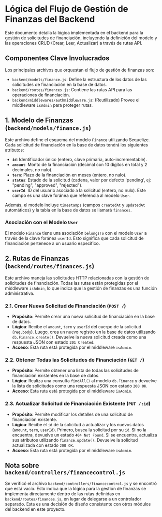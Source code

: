 
# Lógica del Flujo de Gestión de Finanzas del Backend

Este documento detalla la lógica implementada en el backend para la gestión de solicitudes de financiación, incluyendo la definición del modelo y las operaciones CRUD (Crear, Leer, Actualizar) a través de rutas API.

## Componentes Clave Involucrados

Los principales archivos que orquestan el flujo de gestión de finanzas son:

*   `backend/models/finance.js`: Define la estructura de los datos de las solicitudes de financiación en la base de datos.
*   `backend/routes/finances.js`: Contiene las rutas API para las operaciones de financiación.
*   `backend/middlewares/authmiddleware.js`: (Reutilizado) Provee el middleware `isAdmin` para proteger rutas.

## 1. Modelo de Finanzas (`backend/models/finance.js`)

Este archivo define el esquema del modelo `Finance` utilizando Sequelize. Cada solicitud de financiación en la base de datos tendrá los siguientes atributos:

*   **`id`**: Identificador único (entero, clave primaria, auto-incrementable).
*   **`amount`**: Monto de la financiación (decimal con 10 dígitos en total y 2 decimales, no nulo).
*   **`term`**: Plazo de la financiación en meses (entero, no nulo).
*   **`status`**: Estado de la solicitud (cadena, valor por defecto 'pending', ej: "pending", "approved", "rejected").
*   **`userId`**: ID del usuario asociado a la solicitud (entero, no nulo). Este campo es una clave foránea que referencia al modelo `User`.

Además, el modelo incluye `timestamps` (campos `createdAt` y `updatedAt` automáticos) y la tabla en la base de datos se llamará `finances`.

### Asociación con el Modelo `User`

El modelo `Finance` tiene una asociación `belongsTo` con el modelo `User` a través de la clave foránea `userId`. Esto significa que cada solicitud de financiación pertenece a un usuario específico.

## 2. Rutas de Finanzas (`backend/routes/finances.js`)

Este archivo maneja las solicitudes HTTP relacionadas con la gestión de solicitudes de financiación. Todas las rutas están protegidas por el middleware `isAdmin`, lo que indica que la gestión de finanzas es una función administrativa.

### 2.1. Crear Nueva Solicitud de Financiación (`POST /`)

*   **Propósito**: Permite crear una nueva solicitud de financiación en la base de datos.
*   **Lógica**: Recibe el `amount`, `term` y `userId` del cuerpo de la solicitud (`req.body`). Luego, crea un nuevo registro en la base de datos utilizando `db.Finance.create()`. Devuelve la nueva solicitud creada como una respuesta JSON con estado `201 Created`.
*   **Acceso**: Esta ruta está protegida por el middleware `isAdmin`.

### 2.2. Obtener Todas las Solicitudes de Financiación (`GET /`)

*   **Propósito**: Permite obtener una lista de todas las solicitudes de financiación existentes en la base de datos.
*   **Lógica**: Realiza una consulta `findAll()` al modelo `db.Finance` y devuelve la lista de solicitudes como una respuesta JSON con estado `200 OK`.
*   **Acceso**: Esta ruta está protegida por el middleware `isAdmin`.

### 2.3. Actualizar Solicitud de Financiación Existente (`PUT /:id`)

*   **Propósito**: Permite modificar los detalles de una solicitud de financiación existente.
*   **Lógica**: Recibe el `id` de la solicitud a actualizar y los nuevos datos (`amount`, `term`, `userId`). Primero, busca la solicitud por su `id`. Si no la encuentra, devuelve un estado `404 Not Found`. Si se encuentra, actualiza sus atributos utilizando `finance.update()`. Devuelve la solicitud actualizada con estado `200 OK`.
*   **Acceso**: Esta ruta está protegida por el middleware `isAdmin`.

## Nota sobre `backend/controllers/financecontrol.js`

Se verificó el archivo `backend/controllers/financecontrol.js` y se encontró que está vacío. Esto indica que la lógica para la gestión de finanzas se implementa directamente dentro de las rutas definidas en `backend/routes/finances.js`, en lugar de delegarse a un controlador separado. Esta es una decisión de diseño consistente con otros módulos del backend en este proyecto.